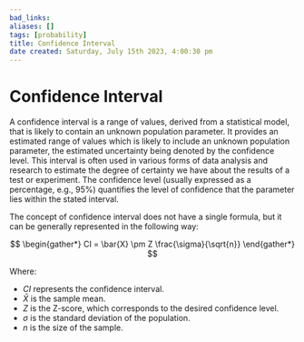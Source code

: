 ```yaml
---
bad_links: 
aliases: []
tags: [probability]
title: Confidence Interval
date created: Saturday, July 15th 2023, 4:00:30 pm
---
```

# Confidence Interval

A confidence interval is a range of values, derived from a statistical model, that is likely to contain an unknown population parameter. It provides an estimated range of values which is likely to include an unknown population parameter, the estimated uncertainty being denoted by the confidence level. This interval is often used in various forms of data analysis and research to estimate the degree of certainty we have about the results of a test or experiment. The confidence level (usually expressed as a percentage, e.g., 95%) quantifies the level of confidence that the parameter lies within the stated interval.

The concept of confidence interval does not have a single formula, but it can be generally represented in the following way:

$$
\begin{gather*}
CI = \bar{X} \pm Z \frac{\sigma}{\sqrt{n}}
\end{gather*}
$$

Where:
- $CI$ represents the confidence interval.
- $\bar{X}$ is the sample mean.
- $Z$ is the Z-score, which corresponds to the desired confidence level.
- $\sigma$ is the standard deviation of the population.
- $n$ is the size of the sample.
